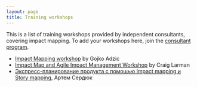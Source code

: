```yaml
---
layout: page
title: Training workshops
---
```


This is a list of training workshops provided by independent consultants, covering impact mapping. To add your workshops here,
join the [consultant program](consultants.html).

* [Impact Mapping workshop](http://neuri.co.uk/workshops/impact_mapping.html) by Gojko Adzic
* [Impact Map and Agile Impact Management Workshop](http://www.craiglarman.com/wiki/index.php?title=Impact_Map_and_Agile_Impact_Management_Workshop) by Craig Larman
* [Экспресс-планирование продукта с помощью Impact mapping и Story mapping](http://www.smartme.com.ua/workshops/ekspress-planirovanie-produkta-s-pomoshchyu-impact-mapping-i-story-mapping), Артем Сердюк 
